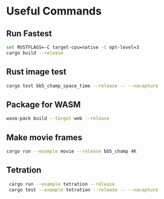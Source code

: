 # Useful Commands

## Run Fastest

```bash
set RUSTFLAGS=-C target-cpu=native -C opt-level=3
cargo build --release
```

## Rust image test

```bash
cargo test bb5_champ_space_time --release -- --nocapture
```

## Package for WASM

```bash
wasm-pack build --target web --release
```

## Make movie frames

```bash
cargo run --example movie --release bb5_champ 4K
```

## Tetration

```bash
 cargo run --example tetration --release
 cargo test --example tetration --release -- --nocapture
```
